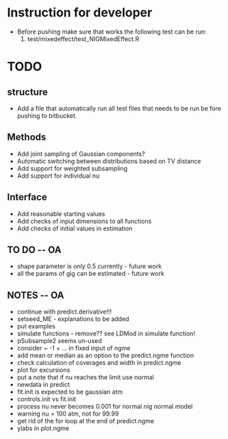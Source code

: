 # Instruction for developer #

* Before pushing make sure that works the following test can be run:
	1.	test/mixedeffect/test_NIGMixedEffect.R

# TODO #

## structure ##
* Add a file that automatically run all test files that needs to be run be fore pushing to bitbucket.

## Methods ##
* Add joint sampling of Gaussian components?
* Automatic switching between distributions based on TV distance
* Add support for weighted subsampling
* Add support for individual nu

## Interface ##
* Add reasonable starting values
* Add checks of input dimensions to all functions
* Add checks of initial values in estimation

## TO DO -- OA
- shape parameter is only 0.5 currently - future work
- all the params of gig can be estimated - future work

## NOTES -- OA
- continue with predict.derivative!!!
- setseed_ME - explanations to be added
- put examples
- simulate functions - remove?? see LDMod in simulate function!
- pSubsample2 seems un-used
- consider ~ -1 + ... in fixed input of ngme 
- add mean or median as an option to the predict.ngme function
- check calculation of coverages and width in predict.ngme
- plot for excursions
- put a note that if nu reaches the limit use normal
- newdata in predict
- fit.init is expected to be gaussian atm
- controls.init vs fit.init
- process nu never becomes 0.001 for normal nig normal model
- warning nu = 100 atm, not for 99.99
- get rid of the for loop at the end of predict.ngme
- ylabs in plot.ngme